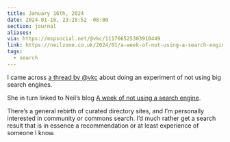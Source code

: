 ```yaml
---
title: January 16th, 2024
date: 2024-01-16, 23:28:52 -08:00
section: journal
aliases: 
via: https://mspsocial.net/@vkc/111766525303910449
link: https://neilzone.co.uk/2024/01/a-week-of-not-using-a-search-engine/
tags:
  - search
---
```

I came across [a thread by @vkc](https://mspsocial.net/@vkc/111766525303910449) about doing an experiment of not using big search engines.

She in turn linked to Neil’s blog [A week of not using a search engine](https://neilzone.co.uk/2024/01/a-week-of-not-using-a-search-engine/).

There’s a general rebirth of curated directory sites, and I’m personally interested in community or commons search. I’d much rather get a search result that is in essence a recommendation or at least experience of someone I know. 
